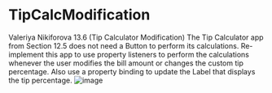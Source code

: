# TipCalcModification
Valeriya Nikiforova
13.6 (Tip Calculator Modification) The Tip Calculator app from Section 12.5 does not need a Button to perform its calculations. Re-implement this app to use property listeners to perform the calculations whenever the user modifies the bill amount or changes the custom tip percentage. Also use a property binding to update the Label that displays the tip percentage.
![image](https://user-images.githubusercontent.com/49557453/102922881-f4671680-44b8-11eb-88b5-0e1fd205a1b2.png)
